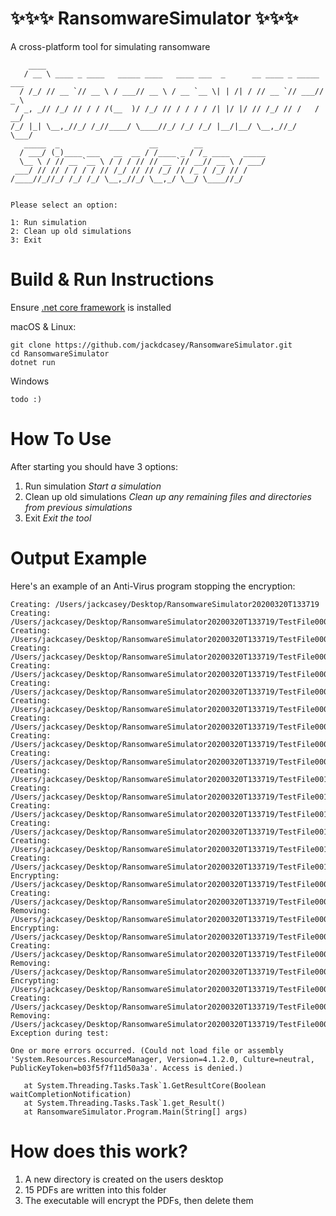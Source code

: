 # ✨✨✨ RansomwareSimulator ✨✨✨
A cross-platform tool for simulating ransomware

```
    ____
   / __ \ ____ _ ____   _____ ____   ____ ___  _      __ ____ _ _____ ___
  / /_/ // __ `// __ \ / ___// __ \ / __ `__ \| | /| / // __ `// ___// _ \
 / _, _// /_/ // / / /(__  )/ /_/ // / / / / /| |/ |/ // /_/ // /   /  __/
/_/ |_| \__,_//_/ /_//____/ \____//_/ /_/ /_/ |__/|__/ \__,_//_/    \___/
   _____  _                    __        __
  / ___/ (_)____ ___   __  __ / /____ _ / /_ ____   _____
  \__ \ / // __ `__ \ / / / // // __ `// __// __ \ / ___/
 ___/ // // / / / / // /_/ // // /_/ // /_ / /_/ // /
/____//_//_/ /_/ /_/ \__,_//_/ \__,_/ \__/ \____//_/


Please select an option:

1: Run simulation
2: Clean up old simulations
3: Exit

```

# Build & Run Instructions

Ensure [.net core framework](https://dotnet.microsoft.com/download/dotnet-core/3.1) is installed  

macOS & Linux:
```
git clone https://github.com/jackdcasey/RansomwareSimulator.git
cd RansomwareSimulator
dotnet run
```

Windows
```
todo :)
```
# How To Use
After starting you should have 3 options:

1. Run simulation *Start a simulation*
2. Clean up old simulations *Clean up any remaining files and directories from previous simulations*
3. Exit *Exit the tool*

# Output Example

Here's an example of an Anti-Virus program stopping the encryption:
```
Creating: /Users/jackcasey/Desktop/RansomwareSimulator20200320T133719
Creating: /Users/jackcasey/Desktop/RansomwareSimulator20200320T133719/TestFile0001.pdf
Creating: /Users/jackcasey/Desktop/RansomwareSimulator20200320T133719/TestFile0002.pdf
Creating: /Users/jackcasey/Desktop/RansomwareSimulator20200320T133719/TestFile0003.pdf
Creating: /Users/jackcasey/Desktop/RansomwareSimulator20200320T133719/TestFile0004.pdf
Creating: /Users/jackcasey/Desktop/RansomwareSimulator20200320T133719/TestFile0005.pdf
Creating: /Users/jackcasey/Desktop/RansomwareSimulator20200320T133719/TestFile0006.pdf
Creating: /Users/jackcasey/Desktop/RansomwareSimulator20200320T133719/TestFile0007.pdf
Creating: /Users/jackcasey/Desktop/RansomwareSimulator20200320T133719/TestFile0008.pdf
Creating: /Users/jackcasey/Desktop/RansomwareSimulator20200320T133719/TestFile0009.pdf
Creating: /Users/jackcasey/Desktop/RansomwareSimulator20200320T133719/TestFile0010.pdf
Creating: /Users/jackcasey/Desktop/RansomwareSimulator20200320T133719/TestFile0011.pdf
Creating: /Users/jackcasey/Desktop/RansomwareSimulator20200320T133719/TestFile0012.pdf
Creating: /Users/jackcasey/Desktop/RansomwareSimulator20200320T133719/TestFile0013.pdf
Creating: /Users/jackcasey/Desktop/RansomwareSimulator20200320T133719/TestFile0014.pdf
Creating: /Users/jackcasey/Desktop/RansomwareSimulator20200320T133719/TestFile0015.pdf
Encrypting: /Users/jackcasey/Desktop/RansomwareSimulator20200320T133719/TestFile0001.pdf
Creating: /Users/jackcasey/Desktop/RansomwareSimulator20200320T133719/TestFile0001.pdf.aes
Removing: /Users/jackcasey/Desktop/RansomwareSimulator20200320T133719/TestFile0001.pdf
Encrypting: /Users/jackcasey/Desktop/RansomwareSimulator20200320T133719/TestFile0002.pdf
Creating: /Users/jackcasey/Desktop/RansomwareSimulator20200320T133719/TestFile0002.pdf.aes
Removing: /Users/jackcasey/Desktop/RansomwareSimulator20200320T133719/TestFile0002.pdf
Encrypting: /Users/jackcasey/Desktop/RansomwareSimulator20200320T133719/TestFile0003.pdf
Creating: /Users/jackcasey/Desktop/RansomwareSimulator20200320T133719/TestFile0003.pdf.aes
Removing: /Users/jackcasey/Desktop/RansomwareSimulator20200320T133719/TestFile0003.pdf
Exception during test:

One or more errors occurred. (Could not load file or assembly 'System.Resources.ResourceManager, Version=4.1.2.0, Culture=neutral, PublicKeyToken=b03f5f7f11d50a3a'. Access is denied.)

   at System.Threading.Tasks.Task`1.GetResultCore(Boolean waitCompletionNotification)
   at System.Threading.Tasks.Task`1.get_Result()
   at RansomwareSimulator.Program.Main(String[] args)
```

# How does this work?
1. A new directory is created on the users desktop
2. 15 PDFs are written into this folder 
3. The executable will encrypt the PDFs, then delete them
